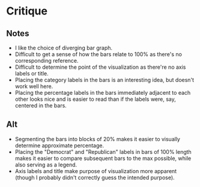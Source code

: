 # Critique

## Notes

- I like the choice of diverging bar graph.
- Difficult to get a sense of how the bars relate to 100% as there's no corresponding reference.
- Difficult to determine the point of the visualization as there're no axis labels or title.
- Placing the category labels in the bars is an interesting idea, but doesn't work well here.
- Placing the percentage labels in the bars immediately adjacent to each other looks nice and is easier to read than if the labels were, say, centered in the bars.

## Alt

- Segmenting the bars into blocks of 20% makes it easier to visually determine approximate percentage.
- Placing the "Democrat" and "Republican" labels in bars of 100% length makes it easier to compare subsequent bars to the max possible, while also serving as a legend.
- Axis labels and title make purpose of visualization more apparent (though I probably didn't correctly guess the intended purpose).
